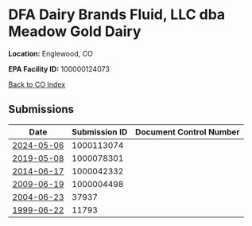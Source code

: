# DFA Dairy Brands Fluid, LLC dba Meadow Gold Dairy

**Location:** Englewood, CO

**EPA Facility ID:** 100000124073

[Back to CO Index](../../index.md)

## Submissions

| Date | Submission ID | Document Control Number |
|------|--------------|-------------------------|
| [2024-05-06](submissions/1000113074.md) | 1000113074 |  |
| [2019-05-08](submissions/1000078301.md) | 1000078301 |  |
| [2014-06-17](submissions/1000042332.md) | 1000042332 |  |
| [2009-06-19](submissions/1000004498.md) | 1000004498 |  |
| [2004-06-23](submissions/37937.md) | 37937 |  |
| [1999-06-22](submissions/11793.md) | 11793 |  |
